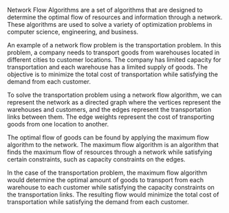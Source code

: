

Network Flow Algorithms are a set of algorithms that are designed to determine the optimal flow of resources and information through a network. These algorithms are used to solve a variety of optimization problems in computer science, engineering, and business.

An example of a network flow problem is the transportation problem. In this problem, a company needs to transport goods from warehouses located in different cities to customer locations. The company has limited capacity for transportation and each warehouse has a limited supply of goods. The objective is to minimize the total cost of transportation while satisfying the demand from each customer.

To solve the transportation problem using a network flow algorithm, we can represent the network as a directed graph where the vertices represent the warehouses and customers, and the edges represent the transportation links between them. The edge weights represent the cost of transporting goods from one location to another.

The optimal flow of goods can be found by applying the maximum flow algorithm to the network. The maximum flow algorithm is an algorithm that finds the maximum flow of resources through a network while satisfying certain constraints, such as capacity constraints on the edges.

In the case of the transportation problem, the maximum flow algorithm would determine the optimal amount of goods to transport from each warehouse to each customer while satisfying the capacity constraints on the transportation links. The resulting flow would minimize the total cost of transportation while satisfying the demand from each customer.